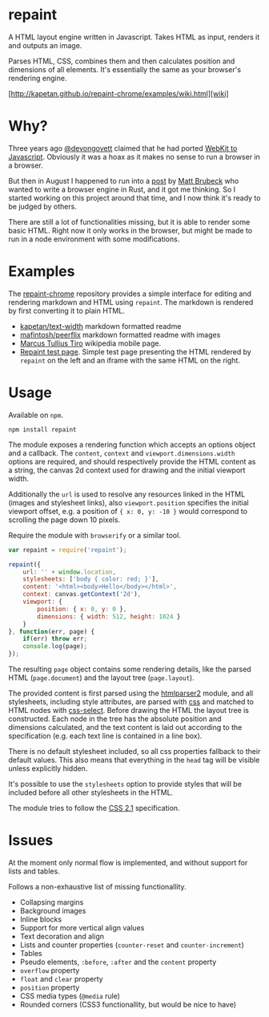 # repaint

A HTML layout engine written in Javascript. Takes HTML as input, renders it and outputs an image.

Parses HTML, CSS, combines them and then calculates position and dimensions of all elements. It's essentially the same as your browser's rendering engine.

[http://kapetan.github.io/repaint-chrome/examples/wiki.html][wiki]

# Why?

Three years ago [@devongovett][govett] claimed that he had ported [WebKit to Javascript][wkjs]. Obviously it was a hoax as it makes no sense to run a browser in a browser.

But then in August I happened to run into a [post][toy] by [Matt Brubeck][brubeck] who wanted to write a browser engine in Rust, and it got me thinking. So I started working on this project around that time, and I now think it's ready to be judged by others.

There are still a lot of functionalities missing, but it is able to render some basic HTML. Right now it only works in the browser, but might be made to run in a node environment with some modifications.

# Examples

The [repaint-chrome][rc] repository provides a simple interface for editing and rendering markdown and HTML using `repaint`. The markdown is rendered by first converting it to plain HTML.

- [kapetan/text-width][tw] markdown formatted readme
- [mafintosh/peerflix][pf] markdown formatted readme with images
- [Marcus Tullius Tiro][wiki] wikipedia mobile page.
- [Repaint test page][test]. Simple test page presenting the HTML rendered by `repaint` on the left and an iframe with the same HTML on the right.

# Usage

Available on `npm`.

	npm install repaint

The module exposes a rendering function which accepts an options object and a callback. The `content`, `context` and `viewport.dimensions.width` options are required, and should respectively provide the HTML content as a string, the canvas 2d context used for drawing and the initial viewport width.

Additionally the `url` is used to resolve any resources linked in the HTML (images and stylesheet links), also `viewport.position` specifies the initial viewport offset, e.g. a position of `{ x: 0, y: -10 }` would correspond to scrolling the page down 10 pixels.

Require the module with `browserify` or a similar tool.

```javascript
var repaint = require('repaint');

repaint({
	url: '' + window.location,
	stylesheets: ['body { color: red; }'],
	content: '<html><body>Hello</body></html>',
	context: canvas.getContext('2d'),
	viewport: {
		position: { x: 0, y: 0 },
		dimensions: { width: 512, height: 1024 }
	}
}, function(err, page) {
	if(err) throw err;
	console.log(page);
});
```

The resulting `page` object contains some rendering details, like the parsed HTML (`page.document`) and the layout tree (`page.layout`).

The provided content is first parsed using the [htmlparser2][htmlparser2] module, and all stylesheets, including style attributes, are parsed with [css][css] and matched to HTML nodes with [css-select][css-select]. Before drawing the HTML the layout tree is constructed. Each node in the tree has the absolute position and dimensions calculated, and the text content is laid out according to the specification (e.g. each text line is contained in a line box).

There is no default stylesheet included, so all css properties fallback to their default values. This also means that everything in the `head` tag will be visible unless explicitly hidden.

It's possible to use the `stylesheets` option to provide styles that will be included before all other stylesheets in the HTML.

The module tries to follow the [CSS 2.1][css21] specification.

# Issues

At the moment only normal flow is implemented, and without support for lists and tables.

Follows a non-exhaustive list of missing functionallity.

- Collapsing margins
- Background images
- Inline blocks
- Support for more vertical align values
- Text decoration and align
- Lists and counter properties (`counter-reset` and `counter-increment`)
- Tables
- Pseudo elements, `:before`, `:after` and the `content` property
- `overflow` property
- `float` and `clear` property
- `position` property
- CSS media types (`@media` rule)
- Rounded corners (CSS3 functionallity, but would be nice to have)

[govett]: http://twitter.com/devongovett
[wkjs]: http://badassjs.com/post/20294238453/webkit-js-yes-it-has-finally-happened-browser
[toy]: http://limpet.net/mbrubeck/2014/08/08/toy-layout-engine-1.html
[brubeck]: http://limpet.net/mbrubeck
[rc]: https://github.com/kapetan/repaint-chrome
[test]: http://kapetan.github.io/repaint/dist/test/index.html
[css21]: http://www.w3.org/TR/2011/REC-CSS2-20110607
[htmlparser2]: https://github.com/fb55/htmlparser2
[css]: https://github.com/reworkcss/css
[css-select]: https://github.com/fb55/css-select

[tw]: https://kapetan.github.io/repaint-chrome/examples/text-width.html
[pf]: https://kapetan.github.io/repaint-chrome/examples/peerflix.html
[wiki]: https://kapetan.github.io/repaint-chrome/examples/wiki.html
